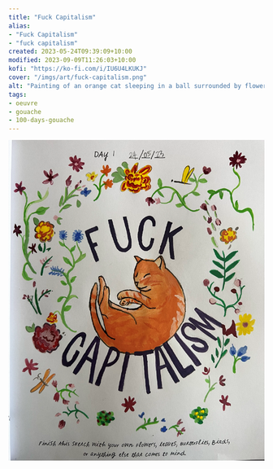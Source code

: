 ```yaml
---
title: "Fuck Capitalism"
alias:
- "Fuck Capitalism"
- "fuck capitalism"
created: 2023-05-24T09:39:09+10:00
modified: 2023-09-09T11:26:03+10:00
kofi: "https://ko-fi.com/i/IU6U4LKUKJ"
cover: "/imgs/art/fuck-capitalism.png"
alt: "Painting of an orange cat sleeping in a ball surrounded by flowers, around the cat in black letters it says 'Fuck Capitalism'."
tags:
- oeuvre
- gouache
- 100-days-gouache
---
```


![Fuck Capitalism](imgs/art/fuck-capitalism.png)